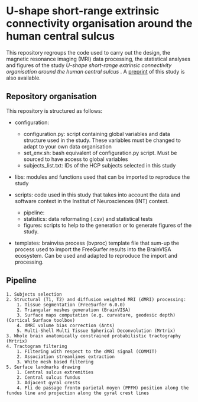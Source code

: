 # U-shape short-range extrinsic connectivity organisation around the human central sulcus

This repository regroups the code used to carry out the design, the magnetic resonance imaging (MRI) data processing, the statistical analyses and  figures of the study *U-shape short-range extrinsic connectivity organisation around the human central sulcus*
. A [preprint](https://www.biorxiv.org/content/10.1101/2020.05.07.082800v1) of this study is also available. 

## Repository organisation
This repository is structured as follows:

+ configuration: 
    + configuration.py: script containing global variables and data structure used in the study. These variables must be changed to adapt to your own data organisation
    + set_env.sh: bash equivalent of configuration.py script. Must be sourced to have access to global variables
    + subjects_list.txt: IDs of the HCP subjects selected in this study

+ libs: modules and functions used that can be imported to reproduce the study 
+ scripts: code used in this study  that takes into account the data and software context in the Institut of Neurosciences (INT)
context.
    + pipeline: 
    + statistics: data reformating (.csv) and statistical tests
    + figures: scripts to help to the generation or to generate figures of the study.
+ templates: brainvisa process (bvproc) template file that sum-up the process used to import the FreeSurfer results into the BrainVISA ecosystem. Can be used and adapted to reproduce the import and processing.
 
## Pipeline 


    1. Subjects selection 
    2. Structural (T1, T2) and diffusion weighted MRI (dMRI) processing:
        1. Tissue segmentation (FreeSurfer 6.0.0)
        2. Triangular meshes generation (BrainVISA)
        3. Surface maps computation (e.g. curvature, geodesic depth) (Cortical Surface toolbox)
        4. dMRI volume bias correction (Ants)
        5. Multi-Shell Multi Tissue Spherical Deconvolution (Mrtrix)
    3. Whole brain anatomically constrained probabilistic tractography (Mrtrix)
    4. Tractogram filtering
        1. Filtering with respect to the dMRI signal (COMMIT)
        2. Association streamlines extraction
        3. White mesh based filtering
    5. Surface landmarks drawing
        1. Central sulcus extremities
        2. Central sulcus fundus
        3. Adjacent gyral crests
        4. Pli de passage fronto parietal moyen (PPFM) position along the fundus line and projection along the gyral crest lines
        